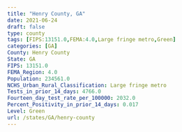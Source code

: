 ```yaml
---
title: "Henry County, GA"
date: 2021-06-24
draft: false
type: county
tags: [FIPS:13151.0,FEMA:4.0,Large fringe metro,Green]
categories: [GA]
County: Henry County
State: GA
FIPS: 13151.0
FEMA_Region: 4.0
Population: 234561.0
NCHS_Urban_Rural_Classification: Large fringe metro
Tests_in_prior_14_days: 4766.0
Fourteen_day_test_rate_per_100000: 2032.0
Percent_Positivity_in_prior_14_days: 0.017
Level: Green
url: /states/GA/henry-county
---
```



